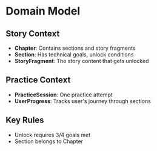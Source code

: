 # Domain Model

## Story Context
- **Chapter**: Contains sections and story fragments
- **Section**: Has technical goals, unlock conditions
- **StoryFragment**: The story content that gets unlocked

## Practice Context  
- **PracticeSession**: One practice attempt
- **UserProgress**: Tracks user's journey through sections

## Key Rules
- Unlock requires 3/4 goals met
- Section belongs to Chapter